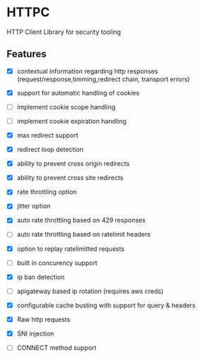 HTTPC
==

HTTP Client Library for security tooling

## Features

- [x] contextual information regarding http responses (request/response,timming,redirect chain, transport errors)
- [x] support for automatic handling of cookies
- [ ] implement cookie scope handling
- [ ] implement cookie expiration handling

- [x] max redirect support
- [x] redirect loop detection
- [x] ability to prevent cross origin redirects
- [x] ability to prevent cross site redirects

- [x] rate throttling option
- [x] jitter option
- [x] auto rate throttling based on 429 responses
- [ ] auto rate throttling based on ratelimit headers
- [x] option to replay ratelimitted requests
- [ ] built in concurency support

- [x] ip ban detection
- [ ] apigateway based ip rotation (requires aws creds)

- [x] configurable cache busting with support for query & headers

- [x] Raw http requests
- [x] SNI injection      
- [ ] CONNECT method support
